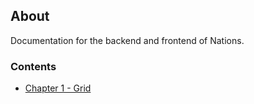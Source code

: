 ## About

Documentation for the backend and frontend of Nations.

### Contents

* [Chapter 1 - Grid](/about/Chapter1_Grid.md)